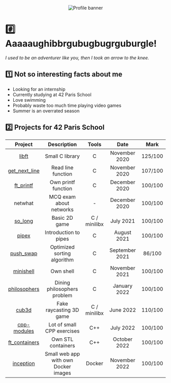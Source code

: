 <div align="center">

![Profile banner](https://i.imgur.com/YY1l5dl.png)

</div>

# :hash: Aaaaaughibbrgubugbugrguburgle!

*I used to be an adventurer like you, then I took an arrow to the knee.*

## :one: Not so interesting facts about me

* Looking for an internship
* Currently studying at 42 Paris School
* Love swimming
* Probably waste too much time playing video games
* Summer is an overrated season

## :two: Projects for 42 Paris School

<div align="center">

|                        **Project**                       |            **Description**           |   **Tools**  |    **Date**    | **Mark** |
|:--------------------------------------------------------:|:------------------------------------:|:------------:|:--------------:|:--------:|
|         [libft](https://github.com/Naerhy/libft)         |            Small C library           |       C      |  November 2020 |  125/100 |
| [get_next_line](https://github.com/Naerhy/get_next_line) |          Read line function          |       C      |  November 2020 |  107/100 |
|     [ft_printf](https://github.com/Naerhy/ft_printf)     |          Own printf function         |       C      |  December 2020 |  100/100 |
|                          netwhat                         |        MCQ exam about networks       |       -      |  December 2020 |  100/100 |
|       [so_long](https://github.com/Naerhy/so_long)       |             Basic 2D game            | C / minilibx |    July 2021   |  100/100 |
|         [pipex](https://github.com/Naerhy/pipex)         |         Introduction to pipes        |       C      |   August 2021  |  100/100 |
|     [push_swap](https://github.com/Naerhy/push_swap)     |      Optimized sorting algorithm     |       C      | September 2021 |  86/100  |
|     [minishell](https://github.com/Naerhy/minishell)     |               Own shell              |       C      |  November 2021 |  100/100 |
|  [philosophers](https://github.com/Naerhy/philosophers)  |      Dining philosophers problem     |       C      |  January 2022  |  100/100 |
|         [cub3d](https://github.com/Naerhy/cub3d)         |        Fake raycasting 3D game       | C / minilibx |    June 2022   |  110/100 |
|   [cpp-modules](https://github.com/Naerhy/cpp-modules)   |      Lot of small CPP exercises      |      C++     |    July 2022   |  100/100 |
| [ft_containers](https://github.com/Naerhy/ft_containers) |          Own STL containers          |      C++     |  October 2022  |  100/100 |
|     [inception](https://github.com/Naerhy/inception)     | Small web app with own Docker images |    Docker    |  November 2022 |  100/100 |

</div>
